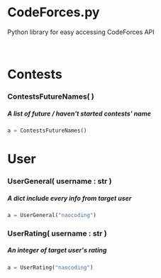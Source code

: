 # CodeForces.py
Python library for easy accessing CodeForces API

<br>

<h1>Contests</h1>
<h3>ContestsFutureNames( ) </h3>
<h5>A list of future / haven't started contests' name</h5>

```py
a = ContestsFutureNames()  
```

<h1>User</h1>
<h3>UserGeneral( username : str )</h3>
<h5>A dict include every info from target user</h5>

```py
a = UserGeneral("naocoding")
```

<h3>UserRating( username : str )</h3>
<h5>An integer of target user's rating</h5>

```py
a = UserRating("naocoding") 
```
